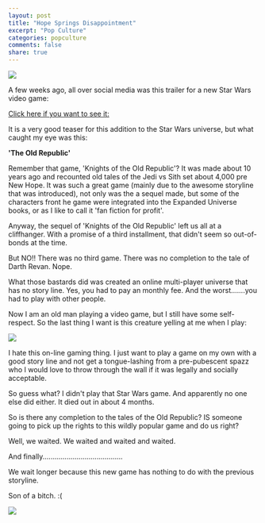 ```yaml
---
layout: post
title: "Hope Springs Disappointment"
excerpt: "Pop Culture"
categories: popculture
comments: false
share: true
---
```


![](http://pds26.egloos.com/pds/201508/23/00/c0054500_55d9245b73af2.jpg)


A few weeks ago, all over social media was this trailer for a new Star Wars video game:


[Click here if you want to see it:](https://www.youtube.com/watch?v=R51LMIAJtsc)


It is a very good teaser for this addition to the Star Wars universe, but what caught my eye was this:


**'The Old Republic'**


Remember that game, 'Knights of the Old Republic'? It was made about 10 years ago and recounted old tales of the Jedi vs Sith set about 4,000 pre New Hope. It was such a great game (mainly due to the awesome storyline that was introduced), not only was the a sequel made, but some of the characters front he game were integrated into the Expanded Universe books, or as I like to call it 'fan fiction for profit'. 


Anyway, the sequel of 'Knights of the Old Republic' left us all at a cliffhanger. With a promise of a third installment, that didn't seem so out-of-bonds at the time.

But NO!! There was no third game. There was no completion to the tale of Darth Revan. Nope. 

What those bastards did was created an online multi-player universe that has no story line. Yes, you had to pay an monthly fee. And the worst.......you had to play with other people.

Now I am an old man playing a video game, but I still have some self-respect. So the last thing I want is this creature yelling at me when I play:


![](http://hw-static.worldstarhiphop.com/u/pic/2013/08/14/sfwghuygbewhudetvgwbewy67d7we6g4r3dewdwede34.jpg)



I hate this on-line gaming thing. I just want to play a game on my own with a good story line and not get a tongue-lashing from a pre-pubescent spazz who I would love to throw through the wall if it was legally and socially acceptable. 

So guess what? I didn't play that Star Wars game. And apparently no one else did either. It died out in about 4 months.

So is there any completion to the tales of the Old Republic? IS someone going to pick up the rights to this wildly popular game and do us right?

Well, we waited. We waited and waited and waited. 


And finally........................................





We wait longer because this new game has nothing to do with the previous storyline.



Son of a bitch. :(


![](https://bundleofthing.files.wordpress.com/2016/02/yoda-sad.gif?w=898&h=359)




